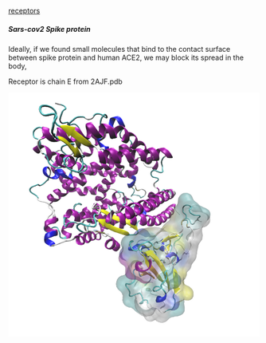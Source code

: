 [receptors](../)

##### Sars-cov2 Spike protein
Ideally, if we found small molecules that bind to the contact surface between spike protein and human ACE2, we may block its spread in the body,

Receptor is chain E from 2AJF.pdb


![alt text](img/2ajf.png "Spike protein")
